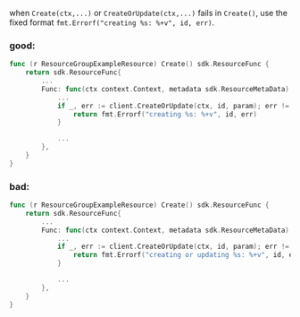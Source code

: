 when `Create(ctx,...)` or `CreateOrUpdate(ctx,...)` fails in `Create()`, use the fixed format `fmt.Errorf("creating %s: %+v", id, err)`.

### good:
```go
func (r ResourceGroupExampleResource) Create() sdk.ResourceFunc {
    return sdk.ResourceFunc{
        ...
        Func: func(ctx context.Context, metadata sdk.ResourceMetaData) error {
            ...
            if _, err := client.CreateOrUpdate(ctx, id, param); err != nil {
                return fmt.Errorf("creating %s: %+v", id, err)
            }

            ...
        },
    }
}
```

### bad:
```go
func (r ResourceGroupExampleResource) Create() sdk.ResourceFunc {
    return sdk.ResourceFunc{
        ...
        Func: func(ctx context.Context, metadata sdk.ResourceMetaData) error {
            ...
            if _, err := client.CreateOrUpdate(ctx, id, param); err != nil {
                return fmt.Errorf("creating or updating %s: %+v", id, err)
            }

            ...
        },
    }
}
```
